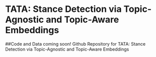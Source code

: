 # TATA: Stance Detection via Topic-Agnostic and Topic-Aware Embeddings
##Code and Data coming soon!
Github Repository for TATA: Stance Detection via Topic-Agnostic and Topic-Aware Embeddings
